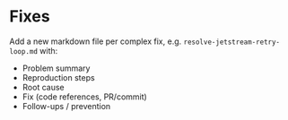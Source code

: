 # Fixes

Add a new markdown file per complex fix, e.g. `resolve-jetstream-retry-loop.md` with:
- Problem summary
- Reproduction steps
- Root cause
- Fix (code references, PR/commit)
- Follow-ups / prevention
